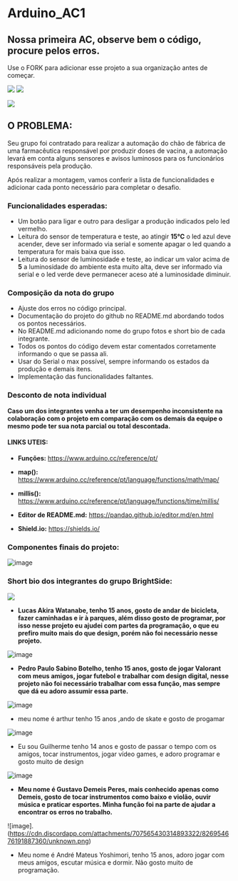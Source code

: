 # Arduino_AC1
## Nossa primeira AC, observe bem o código, procure pelos erros.

Use o FORK para adicionar esse projeto a sua organização antes de começar.

![](https://img.shields.io/github/forks/Leoruiz197/Arduino_AC1)
![](https://img.shields.io/github/stars/Leoruiz197/Arduino_AC1)

![](https://github.com/Leoruiz197/Arduino_AC1/blob/main/AC1.png)

## **O PROBLEMA:** 

Seu grupo foi contratado para realizar a automação do chão de fábrica de uma farmacêutica responsável por produzir doses de vacina, a automação levará em conta alguns sensores e avisos luminosos para os funcionários responsáveis pela produção.

Após realizar a montagem, vamos conferir a lista de funcionalidades e adicionar cada ponto necessário para completar o desafio.

### Funcionalidades esperadas:

- Um botão para ligar e outro para desligar a produção indicados pelo led vermelho.
- Leitura do sensor de temperatura e teste, ao atingir **15℃** o led azul deve acender, deve ser informado via serial e somente apagar o led quando a temperatura for mais baixa que isso.
- Leitura do sensor de luminosidade e teste, ao indicar um valor acima de **5** a luminosidade do ambiente esta muito alta, deve ser informado via serial e o led verde deve permanecer aceso até a luminosidade diminuir.

### Composição da nota do grupo
- Ajuste dos erros no código principal.
- Documentação do projeto do github no README.md abordando todos os pontos necessários.
- No README.md adicionando nome do grupo fotos e short bio de cada integrante.
- Todos os pontos do código devem estar comentados corretamente informando o que se passa ali.
- Usar do Serial o max possível, sempre informando os estados da produção e demais itens.
- Implementação das funcionalidades faltantes.

### Desconto de nota individual

**Caso um dos integrantes venha a ter um desempenho inconsistente na colaboração com o projeto em comparação com os demais da equipe o mesmo pode ter sua nota parcial ou total descontada.**

#### LINKS UTEIS:

- **Funções:** https://www.arduino.cc/reference/pt/
- **map():** https://www.arduino.cc/reference/pt/language/functions/math/map/
- **millis():** https://www.arduino.cc/reference/pt/language/functions/time/millis/

- **Editor de README.md:** https://pandao.github.io/editor.md/en.html
- **Shield.io:** https://shields.io/

### Componentes finais do projeto:
![image](https://user-images.githubusercontent.com/78860065/113216962-823e6480-9253-11eb-89a5-aff6dd33d6de.png)

### Short bio dos integrantes do grupo BrightSide:
![](https://cdn.discordapp.com/attachments/740352379496431718/826936659442532393/unknown.png)
- **Lucas Akira Watanabe, tenho 15 anos, gosto de andar de bicicleta, fazer caminhadas e ir à parques, além disso gosto de programar, por isso nesse projeto eu ajudei com partes da programação, o que eu prefiro muito mais do que design, porém não foi necessário nesse projeto.**

![image](https://user-images.githubusercontent.com/79206358/113220156-0fd08300-9259-11eb-9723-221ea0c30bc4.png)
- **Pedro Paulo Sabino Botelho, tenho 15 anos, gosto de jogar Valorant com meus amigos, jogar futebol e trabalhar com design digital, nesse projeto não foi necessário trabalhar com essa função, mas sempre que dá eu adoro assumir essa parte.**

![image](https://user-images.githubusercontent.com/80905505/113220390-7a81be80-9259-11eb-9286-4ba0d05beac4.png)
- meu nome é arthur tenho 15 anos ,ando de skate e gosto de progamar

![image](https://user-images.githubusercontent.com/80905448/113220858-4c50ae80-925a-11eb-9507-8a6a34daca19.png)
- Eu sou Guilherme tenho 14 anos e gosto de passar o tempo com os amigos, tocar instrumentos, jogar vídeo games, e adoro programar e gosto muito de design

![image](https://cdn.discordapp.com/attachments/724643384068669514/826950368671694868/Captura_de_tela_de_2021-03-31_19-40-53.png)
- **Meu nome é Gustavo Demeis Peres, mais conhecido apenas como Demeis, gosto de tocar instrumentos como baixo e violão, ouvir música e praticar esportes. Minha função foi na parte de ajudar a encontrar os erros no trabalho.**

![image].(https://cdn.discordapp.com/attachments/707565430314893322/826954676191887360/unknown.png)
- Meu nome é André Mateus Yoshimori, tenho 15 anos, adoro jogar com meus amigos, escutar música e dormir. Não gosto muito de programação.

